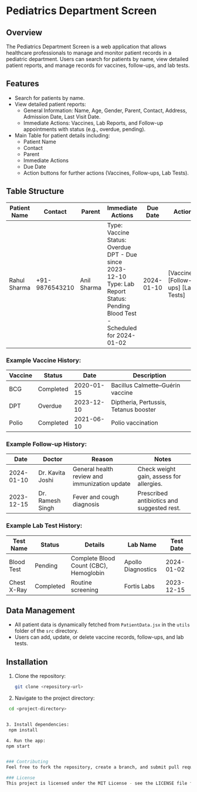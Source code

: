 # Pediatrics Department Screen

## Overview
The Pediatrics Department Screen is a web application that allows healthcare professionals to manage and monitor patient records in a pediatric department. Users can search for patients by name, view detailed patient reports, and manage records for vaccines, follow-ups, and lab tests.

## Features
- Search for patients by name.
- View detailed patient reports:
  - General Information: Name, Age, Gender, Parent, Contact, Address, Admission Date, Last Visit Date.
  - Immediate Actions: Vaccines, Lab Reports, and Follow-up appointments with status (e.g., overdue, pending).
- Main Table for patient details including:
  - Patient Name
  - Contact
  - Parent
  - Immediate Actions
  - Due Date
  - Action buttons for further actions (Vaccines, Follow-ups, Lab Tests).

## Table Structure
| Patient Name | Contact       | Parent      | Immediate Actions                                                                                           | Due Date  | Action      |
|--------------|---------------|-------------|------------------------------------------------------------------------------------------------------------|-----------|-------------|
| Rahul Sharma | +91-9876543210 | Anil Sharma | Type: Vaccine<br>Status: Overdue<br>DPT - Due since 2023-12-10<br>Type: Lab Report<br>Status: Pending<br>Blood Test - Scheduled for 2024-01-02 | 2024-01-10 | [Vaccines] [Follow-ups] [Lab Tests] |

### Example Vaccine History:
| Vaccine | Status   | Date       | Description                         |
|---------|----------|------------|-------------------------------------|
| BCG     | Completed| 2020-01-15 | Bacillus Calmette–Guérin vaccine   |
| DPT     | Overdue  | 2023-12-10 | Diptheria, Pertussis, Tetanus booster |
| Polio   | Completed| 2021-06-10 | Polio vaccination                  |

### Example Follow-up History:
| Date       | Doctor              | Reason                              | Notes                              |
|------------|---------------------|-------------------------------------|------------------------------------|
| 2024-01-10 | Dr. Kavita Joshi    | General health review and immunization update | Check weight gain, assess for allergies. |
| 2023-12-15 | Dr. Ramesh Singh    | Fever and cough diagnosis          | Prescribed antibiotics and suggested rest. |

### Example Lab Test History:
| Test Name  | Status   | Details                                     | Lab Name          | Test Date   |
|------------|----------|---------------------------------------------|-------------------|-------------|
| Blood Test | Pending  | Complete Blood Count (CBC), Hemoglobin      | Apollo Diagnostics| 2024-01-02  |
| Chest X-Ray| Completed| Routine screening                           | Fortis Labs       | 2023-12-15  |

## Data Management
- All patient data is dynamically fetched from `PatientData.jsx` in the `utils` folder of the `src` directory.
- Users can add, update, or delete vaccine records, follow-ups, and lab tests.
## Installation
1. Clone the repository:
   ```bash
   git clone <repository-url>

2. Navigate to the project directory:
  ```bash
   cd <project-directory>


3. Install dependencies:
   npm install

4. Run the app:
npm start


### Contributing
Feel free to fork the repository, create a branch, and submit pull requests. Contributions are welcome to enhance functionality and improve the UI.

### License
This project is licensed under the MIT License - see the LICENSE file for details.
